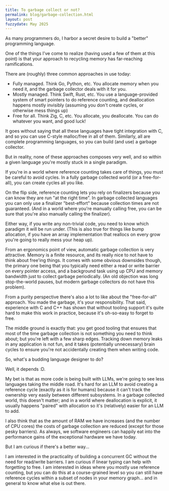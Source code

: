 ```yaml
---
title: To garbage collect or not?
permalink: blog/garbage-collection.html
layout: post
fuzzydate: May 2025
---
```


As many programmers do, I harbor a secret desire to build a "better" programming
language.

One of the things I've come to realize (having used a few of them at this point)
is that your approach to recycling memory has far-reaching ramifications.

There are (roughly) three common approaches in use today:

* Fully managed. Think Go, Python, etc. You allocate memory when you need it, and the garbage collector deals with it for you.
* Mostly managed. Think Swift, Rust, etc. You use a language-provided system of smart pointers to do reference counting, and deallocation happens mostly invisibly (assuming you don't create cycles, or otherwise mess things up)
* Free for all. Think Zig, C, etc. You allocate, you deallocate. You can do whatever you want, and good luck!

It goes without saying that all these languages have tight integration with C, and so you can use C-style malloc/free in all of them. Similarly, all are complete programming languages, so you can build (and use) a garbage collector.

But in reality, none of these approaches composes very well, and so within a given language you're mostly stuck in a single paradigm.

If you're in a world where reference counting takes care of things, you must be careful to avoid cycles. In a fully garbage collected world (or a free-for-all), you can create cycles all you like.

On the flip side, reference counting lets you rely on finalizers because you can know they are run "at the right time". In garbage collected languages you can only use a finalizer "best-effort" because collection times are not guaranteed. (And in a world where you're manually calling free, you can be sure that you're also manually calling the finalizer).

Either way, if you write any non-trivial code, you need to know which paradigm it will be run under. (This is also true for things like bump allocation, if you have an array implementation that reallocs on every grow you're going to really mess your heap up).

From an ergonomics point of view, automatic garbage collection is very attractive. Memory is a finite resource, and its really nice to not have to think about free'ing things. It comes with some obvious downsides though, the primary one being that you typically need either a read or write barrier on every pointer access, and a background task using up CPU and memory bandwidth just to collect garbage periodically. (An old objection was long stop-the-world pauses, but modern garbage collectors do not have this problem).

From a purity perspective there's also a lot to like about the "free-for-all" approach. You made the garbage, it's your responsibility. That said, experience with C and C++ has shown that without tooling support it's quite hard to make this work in practice, because it's oh-so-easy to forget to free.

The middle ground is exactly that: you get good tooling that ensures that most of the time garbage collection is not something you need to think about; but you're left with a few sharp edges. Tracking down memory leaks in any application is not fun, and it takes (potentially unnecessary) brain cycles to ensure you're not accidentally creating them when writing code.

So, what's a budding language designer to do?

Well, it depends :D.

My bet is that as more code is being built with LLMs, we're going to see less languages taking the middle road. It's hard for an LLM to avoid creating a reference cycle (exactly as it is for humans) because it can't track the ownership very easily between different subsystems. In a garbage collected world, this doesn't matter; and in a world where deallocation is explicit, it usually happens "paired" with allocation so it's (relatively) easier for an LLM to add.

I also think that as the amount of RAM we have increases (and the number of CPU cores) the costs of garbage collection are reduced (except for those pesky barriers). As always, we software engineers can happily eat into the performance gains of the exceptional hardware we have today.

But I am curious if there's a better way...

I am interested in the practicality of building a concurrent GC without the need for read/write barriers. I am curious if linear typing can help with forgetting to free. I am interested in ideas where you mostly use reference counting, but you can do this at a course-grained level so you can still have reference cycles within a subset of nodes in your memory graph... and in general to know what else is out there.
